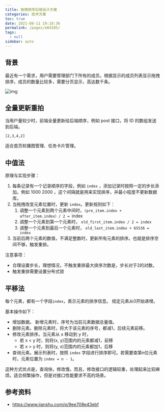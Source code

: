 ```yaml
---
title: 拖拽排序后端设计方案
categories: 技术方案
toc: true
date: 2021-08-11 19:18:36
permalink: /pages/e84105/
tags: 
  - null
sidebar: auto
---
```




## 背景

最近有一个需求，用户需要管理部门下所有的成员。根据显示的成员列表显示拖拽排序，成员的数量比较多，需要分页显示，高达数千条。

![img](./sort-in-db/20190604153235130.gif)



## 全量更新重拍

当用户量较少时，前端全量更新给后端顺序，例如 post 接口，将 ID 的数组发送到后端。



```
[2,3,4,2] 
```

适合首页轮播图管理、任务卡片管理。



## 中值法

原理与实现步骤：

1. 每条记录有一个记录顺序的字段，例如 `index` ，添加记录时按照一定的步长添加。例如 1000 2000 ，这个间隔就是用来实现排序，并最小程度不更新数据库。
2. 当拖拽改变元素位置时，更新 `index`。更新规则如下：
   1. 调整一个元素到两个元素中间时，`(pre_item.index + after_item.index）/ 2 = `index 
   2. 调整一个元素到第一个元素时， `old_first_item.index / 2 = index`
   3. 调整一个元素到最后一个元素时， `old_last_item.index + 65536 = index`
3. 当前后两个元素的数值，不满足整数时，更新所有元素的排序。也就是排序空间不够，触发重排。



注意事项：

- 合理设置步长，理想情况，不触发重排最大排序次数是，步长对于2的对数。
- 触发重排需要设置分布式锁





## 平移法



每个元素，都有一个字段`index`，表示元素的排序信息。
 规定元素从0开始递增。

 基本操作如下：

- 增加数据。 新增元素时，序号为当前元素数据总量值。
- 删除元素。删除元素时，将大于该元素的序号，都减1，后续元素前移。
- 修改元素排序。当元素从 x 移动到 y 时，
  - 若 x < y 时，则将(x, y)范围内的元素都减1，前移
  - 若 x > y 时，则将(y, x)范围内的元素都加1，后移
- 查询元素。展示列表时，按照 `index` 字段进行排序即可。若需要查第n位元素时，元素位置为 `index = n - 1`。

这种方式优点是，查询快，修改慢。而且，修改接口的逻辑较重，处理起来比较麻烦。适合频繁操作，但是对接口性能要求不高的场景。



## 参考资料

- https://www.jianshu.com/p/9ee708e43ebf
